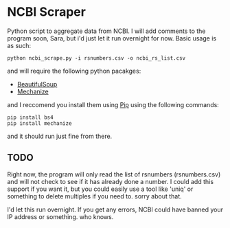 # NCBI Scraper
Python script to aggregate data from NCBI. I will add comments to the program soon, Sara, but i'd just let it run overnight for now. 
Basic usage is as such:

	python ncbi_scrape.py -i rsnumbers.csv -o ncbi_rs_list.csv

and will require the following python pacakges:
* [BeautifulSoup](http://www.crummy.com/software/BeautifulSoup/)
* [Mechanize](http://wwwsearch.sourceforge.net/mechanize/)

and I reccomend you install them using [Pip](https://pypi.python.org/pypi/pip) using the following commands:

	pip install bs4
	pip install mechanize

and it should run just fine from there. 


## TODO
Right now, the program will only read the list of rsnumbers (rsnumbers.csv) and will not check to see if it has already
done a number. I could add this support if you want it, but you could easily use a tool like 'uniq' or something
to delete multiples if you need to. sorry about that. 

I'd let this run overnight. If you get any errors, NCBI could have banned your IP address or something. who knows.
